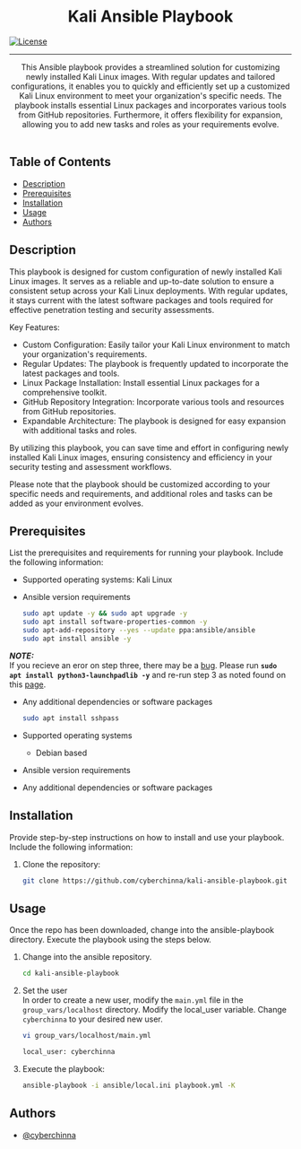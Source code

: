 <h1 align="center">Kali Ansible Playbook</h1> 

[![License](https://img.shields.io/badge/License-MIT-blue.svg)](https://opensource.org/licenses/MIT)

---

<p align="center">  This Ansible playbook provides a streamlined solution for customizing newly installed Kali Linux images. With regular updates and tailored configurations, it enables you to quickly and efficiently set up a customized Kali Linux environment to meet your organization's specific needs. The playbook installs essential Linux packages and incorporates various tools from GitHub repositories. Furthermore, it offers flexibility for expansion, allowing you to add new tasks and roles as your requirements evolve.
 <br><br>
</p>

## Table of Contents
+ [Description](#description)
+ [Prerequisites](#prerequisites)
+ [Installation](#installation)
+ [Usage](#usage)
+ [Authors](#authors)


## Description <a name = "description"></a>

This playbook is designed for custom configuration of newly installed Kali Linux images. It serves as a reliable and up-to-date solution to ensure a consistent setup across your Kali Linux deployments. With regular updates, it stays current with the latest software packages and tools required for effective penetration testing and security assessments.

Key Features:
- Custom Configuration: Easily tailor your Kali Linux environment to match your organization's requirements.
- Regular Updates: The playbook is frequently updated to incorporate the latest packages and tools.
- Linux Package Installation: Install essential Linux packages for a comprehensive toolkit.
- GitHub Repository Integration: Incorporate various tools and resources from GitHub repositories.
- Expandable Architecture: The playbook is designed for easy expansion with additional tasks and roles.

By utilizing this playbook, you can save time and effort in configuring newly installed Kali Linux images, ensuring consistency and efficiency in your security testing and assessment workflows.

Please note that the playbook should be customized according to your specific needs and requirements, and additional roles and tasks can be added as your environment evolves.

## Prerequisites <a name = "prerequiisites"></a>

List the prerequisites and requirements for running your playbook. Include the following information:

- Supported operating systems: Kali Linux
- Ansible version requirements
  
  ```bash
  sudo apt update -y && sudo apt upgrade -y
  sudo apt install software-properties-common -y
  sudo apt-add-repository --yes --update ppa:ansible/ansible
  sudo apt install ansible -y
  ```
**_NOTE:_**  
 If you recieve an eror on step three, there may be a [bug](https://www.linuxquestions.org/questions/debian-26/debian-bullseye-sid-add-apt-repository-not-working-python-problem-4175720821/#post6403993). Please run **`sudo apt install python3-launchpadlib -y`** and re-run step 3 as noted found on this [page](https://www.mail-archive.com/debian-bugs-dist@lists.debian.org/msg1891547.html).
 
- Any additional dependencies or software packages
  
  ```bash
  sudo apt install sshpass
  ```
- Supported operating systems
    - Debian based
- Ansible version requirements
- Any additional dependencies or software packages

## Installation <a name = "installation"></a>

Provide step-by-step instructions on how to install and use your playbook. Include the following information:

1. Clone the repository:
   
   ```bash
   git clone https://github.com/cyberchinna/kali-ansible-playbook.git
   ```

## Usage <a name = "usage"></a>

Once the repo has been downloaded, change into the ansible-playbook directory. Execute the playbook using the steps below.

1. Change into the ansible repository.
    ```bash
    cd kali-ansible-playbook
    ```
    
2. Set the user  
   In order to create a new user, modify the `main.yml` file in the `group_vars/localhost` directory. Modify the
   local_user variable. Change `cyberchinna` to your desired new user.
   ```bash
   vi group_vars/localhost/main.yml
   ```
   
   ```bash
   local_user: cyberchinna
   ```
4. Execute the playbook:
   
    ```bash
    ansible-playbook -i ansible/local.ini playbook.yml -K 
    ```


## Authors <a name = "authors"></a>

- [@cyberchinna](https://github.com/cyberchinna) 
 
